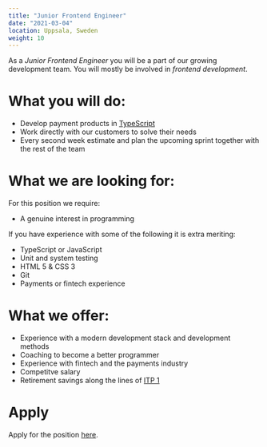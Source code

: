 ```yaml
---
title: "Junior Frontend Engineer"
date: "2021-03-04"
location: Uppsala, Sweden
weight: 10
---
```

As a _Junior Frontend Engineer_ you will be a part of our growing development team. You will mostly be involved in _frontend development_.

<!--more-->
# What you will do:

- Develop payment products in [TypeScript](http://typescriptlang.org)
- Work directly with our customers to solve their needs
- Every second week estimate and plan the upcoming sprint together with the rest of the team

# What we are looking for:

For this position we require:

- A genuine interest in programming

If you have experience with some of the following it is extra meriting:

- TypeScript or JavaScript
- Unit and system testing
- HTML 5 & CSS 3
- Git
- Payments or fintech experience

# What we offer:

- Experience with a modern development stack and development methods
- Coaching to become a better programmer
- Experience with fintech and the payments industry
- Competitve salary
- Retirement savings along the lines of [ITP 1](https://sv.wikipedia.org/wiki/ITP)

# Apply

Apply for the position [here](../apply).

